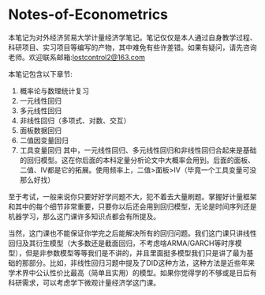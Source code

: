 # Notes-of-Econometrics
本笔记为对外经济贸易大学计量经济学笔记。笔记仅仅是本人通过自身教学过程、科研项目、实习项目等编写的产物，其中难免有些许差错。如果有疑问，请先咨询老师。欢迎联系邮箱:lostcontrol2@163.com

本笔记包含以下章节:
1. 概率论与数理统计复习
2. 一元线性回归
3. 多元线性回归
4. 非线性回归（多项式、对数、交互）
5. 面板数据回归
6. 二值因变量回归
7. 工具变量回归
其中，一元线性回归、多元线性回归和非线性回归合起来是基础的回归模型。这在你后面的本科定量分析论文中大概率会用到。后面的面板、二值、IV都是它的拓展。使用频率上，二值>面板>IV（毕竟一个工具变量可没那么好找）

至于考试，一般来说你只要好好学问题不大，犯不着去大量刷题。掌握好计量框架和其中的每个细节非常重要，只要你以后还会用到回归模型，无论是时间序列还是机器学习，那么这门课许多知识点都会有所提及。

当然，这门课也不能保证你学完之后能解决所有的回归问题。我们这门课只讲线性回归及其衍生模型（大多数还是截面回归，不考虑啥ARMA/GARCH等时序模型），但是非参数模型等等我们是不讲的，并且里面挺多模型我们只是讲了最为基础的那部分。比如，非线性回归习题中提及了DID这种方法，这种方法是近些年来学术界中公认性价比最高（简单且实用）的模型。如果你觉得学的不够或是日后有科研需求，可以考虑学下微观计量经济学这门课。
